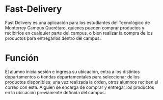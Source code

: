 # Fast-Delivery
Fast Delivery es una aplicación para los estudiantes del Tecnológico de Monterrey Campus Querétaro, quienes pueden comprar productos y recibirlos en cualquier parte del campus, o bien realizar la compra de los productos para entregarlos dentro del campus. 

# Función
El alumno inicia sesión e ingresa su ubicación, entra a los distintos departamentos o tiendas departamentales para seleccionar de los productos disponibles; una vez realizada la orden, otros alumnos reciben el correo con esta. Alguien se encarga de comprar y entregar los productos en la ubicación  previamente definida del campus.